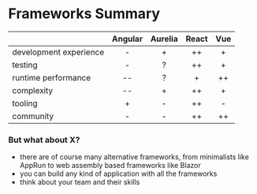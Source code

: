 # Frameworks Summary

|                        | Angular | Aurelia | React | Vue |
|------------------------|:-------:|:-------:|:-----:|:---:|
| development experience |    -    |    +    |   ++  |  +  |
| testing                |    -    |    ?    |   ++  |  +  |
| runtime performance    |    --   |    ?    |   +   |  ++ |
| complexity             |    --   |    +    |   ++  |  +  |
| tooling                |    +    |    -    |   ++  |  -  |
| community              |    -    |    -    |   ++  |  ++ |

### But what about X?

- there are of course many alternative frameworks, from minimalists like AppRun to web assembly based frameworks like Blazor
- you can build any kind of application with all the frameworks
- think about your team and their skills
